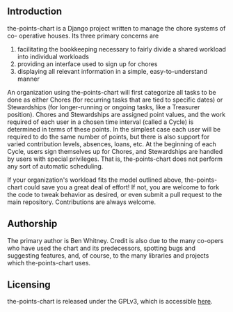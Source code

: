 Introduction
------------
the-points-chart is a Django project written to manage the chore systems of co-
operative houses. Its three primary concerns are

1. facilitating the bookkeeping necessary to fairly divide a shared workload
   into individual workloads
2. providing an interface used to sign up for chores
3. displaying all relevant information in a simple, easy-to-understand manner

An organization using the-points-chart will first categorize all tasks to be
done as either Chores (for recurring tasks that are tied to specific dates) or
Stewardships (for longer-running or ongoing tasks, like a Treasurer position).
Chores and Stewardships are assigned point values, and the work required of
each user in a chosen time interval (called a Cycle) is determined in terms of
these points. In the simplest case each user will be required to do the same
number of points, but there is also support for varied contribution levels,
absences, loans, etc. At the beginning of each Cycle, users sign themselves up
for Chores, and Stewardships are handled by users with special privileges. That
is, the-points-chart does not perform any sort of automatic scheduling.

If your organization's workload fits the model outlined above, the-points-chart
could save you a great deal of effort! If not, you are welcome to fork the code
to tweak behavior as desired, or even submit a pull request to the main
repository. Contributions are always welcome.

Authorship
----------
The primary author is Ben Whitney. Credit is also due to the many co-opers who
have used the chart and its predecessors, spotting bugs and suggesting
features, and, of course, to the many libraries and projects which
the-points-chart uses.

Licensing
---------
the-points-chart is released under the GPLv3, which is accessible
[here](http://www.gnu.org/copyleft/gpl.html).
